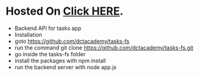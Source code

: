 # Hosted On [Click HERE](https://glistening-dieffenbachia-e86cc0.netlify.app).

- Backend API for tasks app
- Installation
- goto https://github.com/dctacademy/tasks-fs
- run the command git clone https://github.com/dctacademy/tasks-fs.git
- go inside the tasks-fs folder
- install the packages with npm install
- run the backend server with node app.js
